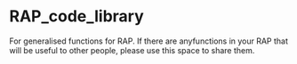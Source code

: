 # RAP_code_library
For generalised functions for RAP. If there are anyfunctions in your RAP that will be useful to other people, please use this space to share them.
